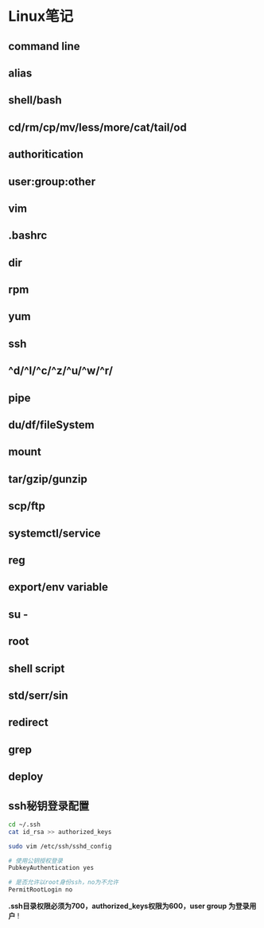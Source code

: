# Linux笔记

## command line

## alias

## shell/bash

## cd/rm/cp/mv/less/more/cat/tail/od

## authoritication

## user:group:other

## vim

## .bashrc

## dir

## rpm

## yum

## ssh

## ^d/^l/^c/^z/^u/^w/^r/

## pipe

## du/df/fileSystem

## mount

## tar/gzip/gunzip

## scp/ftp

## systemctl/service

## reg

## export/env variable

## su -

## root

## shell script

## std/serr/sin

## redirect

## grep

## deploy

## ssh秘钥登录配置

```bash
cd ~/.ssh
cat id_rsa >> authorized_keys

sudo vim /etc/ssh/sshd_config

# 使用公钥授权登录
PubkeyAuthentication yes

# 是否允许以root身份ssh，no为不允许
PermitRootLogin no
```

**.ssh目录权限必须为700，authorized_keys权限为600，user group 为登录用户** !
